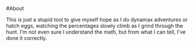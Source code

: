 #About

This is just a stupid tool to give myself hope as I do dynamax adventures or hatch eggs, watching the percentages slowly climb as I grind through the hunt. I'm not even sure I understand the math, but from what I can tell, I've done it correctly. 